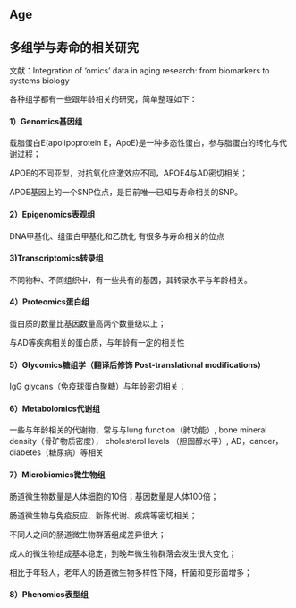 ## Age

## 多组学与寿命的相关研究

文献：Integration of ‘omics’ data in aging research: from biomarkers to systems biology

各种组学都有一些跟年龄相关的研究，简单整理如下：

#### 1）Genomics基因组

载脂蛋白E(apolipoprotein E，ApoE)是一种多态性蛋白，参与脂蛋白的转化与代谢过程；

APOE的不同亚型，对抗氧化应激效应不同，APOE4与AD密切相关；

APOE基因上的一个SNP位点，是目前唯一已知与寿命相关的SNP。

#### 2）Epigenomics表观组

DNA甲基化、组蛋白甲基化和乙酰化 有很多与寿命相关的位点

#### 3)Transcriptomics转录组

不同物种、不同组织中，有一些共有的基因，其转录水平与年龄相关。

#### 4）Proteomics蛋白组

蛋白质的数量比基因数量高两个数量级以上；

与AD等疾病相关的蛋白质，与年龄有一定的相关性

#### 5）Glycomics糖组学（翻译后修饰 Post-translational modifications）

IgG glycans（免疫球蛋白聚糖）与年龄密切相关；

#### 6）Metabolomics代谢组

一些与年龄相关的代谢物，常与与lung function（肺功能）, bone mineral density（骨矿物质密度）， cholesterol levels （胆固醇水平）, AD，cancer，diabetes（糖尿病）等相关

#### 7）Microbiomics微生物组

肠道微生物数量是人体细胞的10倍；基因数量是人体100倍；

肠道微生物与免疫反应、新陈代谢、疾病等密切相关；

不同人之间的肠道微生物群落组成差异很大；

成人的微生物组成基本稳定，到晚年微生物群落会发生很大变化；

相比于年轻人，老年人的肠道微生物多样性下降，杆菌和变形菌增多；

#### 8）Phenomics表型组
